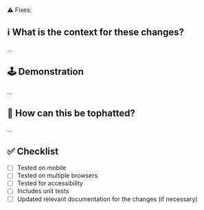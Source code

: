 <!--
  ☝️ How to write a good PR title:
  - Prefix it with the type of PR, e.g. [feature|bugfix|chore]
  - Start with a verb, for example: Add, Delete, Improve, Fix
  - Prefix it with [WIP] while it’s a work in progress
-->
⚠️ Fixes: <!-- Paste a link to the relevant issue here (if one exists) -->

## ℹ️ What is the context for these changes?
<!-- Share what you're changing, and if necessary, the path you chose and why. -->

...

## 🕹️ Demonstration

<!--
  Showcase what you've created!

  - Before / after screenshots are appreciated for UI changes.
  - Videos may help better explain the changes being made in larger codebase changes.
  - If you include an animated gif showing your change, wrapping it in a details tag is recommended. Gifs usually autoplay, which can cause accessibility issues for people reviewing your PR:

    <details>
      <summary>Summary of your gif(s)</summary>
      <img src="..." alt="Description of what the gif shows">
    </details>
-->

...

<!-- ℹ️ Delete the following for small / trivial changes -->

## 🎩 How can this be tophatted?
<!--
  1. Give as much information as needed to test the changes introduced in this PR.
  2. For changes that might require additional user testing, we recommend using CodeSandbox in conjunction with the `/snapit` command.
    - `/snapit` will create a snapshot version of the package which can be installed in a CodeSandbox environment that folks can use to test the changes introduced.
    - You can find out more information about `/snapit` and CodeSandbox usage in the Contributing guide.
-->

...

## ✅ Checklist
<!--
Tip: if any of these tasks are not relevant to this PR, mark them like this:
  - [x] ~Irrelevant task~ N/A, because <why it's not relevant to this PR>

If you add a custom task that will be completed after merging, mark it like this:
  - [ ] POST-MERGE: follow-up work

"N/A" and "POST-MERGE:" are special strings that tell task-list-checker to skip that task.
-->

- [ ] Tested on mobile
- [ ] Tested on multiple browsers
- [ ] Tested for accessibility
- [ ] Includes unit tests
- [ ] Updated relevant documentation for the changes (if necessary)
